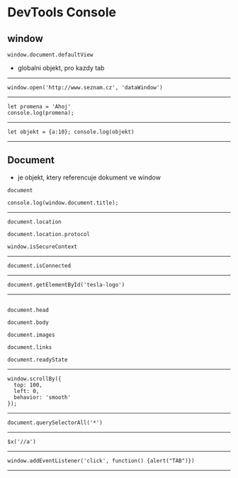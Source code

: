 # DevTools Console

## window

`window.document.defaultView`
- globalni objekt, pro kazdy tab

---

`window.open('http://www.seznam.cz', 'dataWindow')`

---

```
let promena = 'Ahoj'
console.log(promena);
```

---

`let objekt = {a:10}; console.log(objekt)`

---

## Document
- je objekt, ktery referencuje dokument ve window

`document`

`console.log(window.document.title);`

---

```
document.location

document.location.protocol

window.isSecureContext
```

---

`document.isConnected`

---

`document.getElementById('tesla-logo')`

---

```

document.head

document.body

document.images

document.links

document.readyState

```

---

```
window.scrollBy({
  top: 100,
  left: 0,
  behavior: 'smooth'
});
```
---

```document.querySelectorAll('*')```

---

```$x('//a')```

---

```window.addEventListener('click', function() {alert("TAB")})```

---
